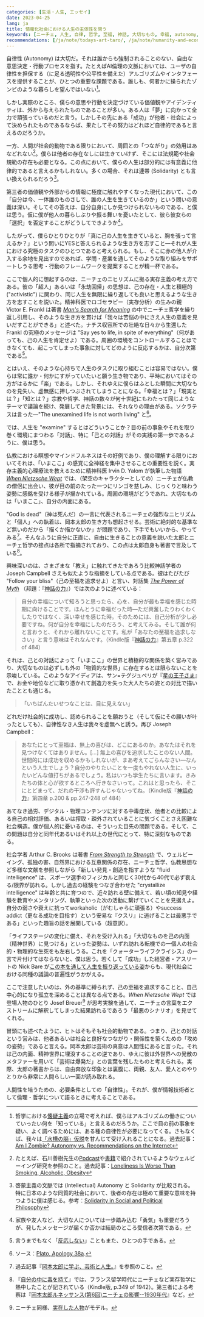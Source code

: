 ```yaml
---
categories: [生活・人生, エッセイ]
date: 2023-04-25
lang: ja
title: 情報化社会における人生の主体性を問う
keywords: [ニーチェ, 人生, 自律, 哲学, 至福, 神話, 大切なもの, 幸福, autonomy, 自分]
recommendations: [/ja/note/todays-art-taro/, /ja/note/humanity-and-economy/, /ja/note/search-for-identity/]
---
```


自律性 (Autonomy) は大切だ。それは誰からも強制されることのない、自由な意思決定・行動プロセスを指す。たとえばAI倫理の文脈においては、ユーザの自律性を担保する（に足る透明性や公平性を備えた）アルゴリズムやインタフェースを提供することが、ひとつの重要な課題である。誰しも、何者かに操られたゾンビのような暮らしを望んではいない[^1]。

しかし実際のところ、僕らの意思や行動を決定づけている価値観やアイデンティティは、外から与えられたものであることが多い。ある人は「夢」に向かって全力で頑張っているのだと言う。しかしその先にある「成功」が他者・社会によって決められたものであるならば、果たしてその努力はどれほど自律的であると言えるのだろうか。

一方、人間が社会的動物である限りにおいて、周囲との「つながり」の効用はあなどれない[^2]。僕らは他者の存在なしには生きていけず、そこには法規範や社会規範の存在も必要となる。この点において、僕らの人生は部分的には<ruby><rp><rb>有意義に他律的</rb><rp>（</rp><rt>、、、、、、、</rt><rp>）</rp></ruby>であると言えるかもしれない。多くの場合、それは連帯 (Solidarity) とも言い換えられるだろう[^3]。

第三者の価値観や外部からの情報に極度に触れやすくなった現代において、この「自分は今、一体誰のものさしで、誰の人生を生きているのか」という問いの意義は深い。そしてその答えは、自分自身にしか見つけられないものである、と僕は思う。仮に僕が他人の暮らしぶりや振る舞いを憂いたとして、彼ら彼女らの「選択」を否定することがどうしてできようか[^4]。

したがって、僕らひとりひとりが「真に己の人生を生きていると、胸を張って言えるか？」という問いにYESと答えられるような生き方を志すこと—それが人生における究極のタスクのひとつであると考えられる。もし、そこに赤の他人が介入する余地を見出すのであれば、学問・産業を通してそのような取り組みをサポートしうる思考・行動のフレームワークを提案することが精一杯である。

ここで個人的に想起するのは、ニーチェのニヒリズムに拠る実存主義の考え方である。彼の「超人」あるいは「永劫回帰」の思想は、己の存在・人生と積極的 ("activistic") に関わり、同じ人生を無限に繰り返しても良いと思えるような生き方を志すことを説いた。精神科医でロゴセラピー（実存分析）の生みの親 Victor E. Frankl は著書 *[Man's Search for Meaning](https://amzn.to/3mYeDID)* の中でニーチェ哲学を繰り返し引用し、そのような生き方を貫けば「我々は苦悩の中にさえ人生の意義を見いだすことができる」と述べた。ナチス収容所での壮絶な日々から生還した Frankl の究極のメッセージは "Say yes to life, in spite of everything"（何があっても、己の人生を肯定せよ）である。周囲の環境をコントロールすることはできなくても、起こってしまった事象に対してどのように反応するかは、自分次第である[^5]。

とはいえ、そのような心持ちで人生のタスクに取り組むことは容易ではない。僕らは常に誰か・何かにすがっていたいと願う生き物であり、平時においてはその方がはるかに「楽」である。しかし、それゆえに僕らはふとした瞬間に大切なものを見失い、虚無感に押しつぶされてしまうことになる。「幸福とは？」「現実とは？」「知とは？」宗教や哲学、神話の数々が何十世紀にもわたって同じようなテーマで議論を続け、発展してきた背景には、それなりの理由がある。ソクラテスは言った—"The unexamined life is not worth living" と[^6]。

では、人生を "examine" するとはどういうことか？目の前の事象やそれを取り巻く環境にまつわる「対話」、特に「己との対話」がその実践の第一歩であるように、僕は思う。

仏教における瞑想やマインドフルネスはその好例であり、僕の理解する限りにおいてそれは、「いまここ」の感覚に全神経を集中させることの重要性を説く。実存主義的心理療法を教えるために精神科医 Irvin D. Yalom が執筆した物語 *[When Nietzsche Wept](https://amzn.to/40BReuv)* では、（架空のキャラクターとしての）ニーチェが仏教の僧侶に出会い、彼が目の前のたった一つにリンゴを慈しみ、じっくりと味わう姿勢に感銘を受ける様子が描かれている。周囲の環境がどうであれ、大切なものは「いまここ」、自分の内面にある。

"God is dead"（神は死んだ）の一言に代表されるニーチェの強烈なニヒリズムと「個人」への執着は、岡本太郎の生き方も想起させる。芸術に絶対的な基準など無いのだから「描くか描かないか」が問題であり、下手でもいいから、やってみる[^7]。そんなふうに自分に正直に、自由に生きることの意義を説いた太郎とニーチェ哲学の接点は各所で指摘されており、この点は太郎自身も著書で言及している[^8]。

興味深いのは、さまざまな「教え」に触れてきたであろう比較神話学者の Joseph Campbell さえも似たような指摘をしている点である。彼はたびたび "Follow your bliss"（己の至福を追求せよ）と言い、対話集 *[The Power of Myth](https://amzn.to/3oG0mRz)* （邦題：『[神話の力](https://amzn.to/3LAX1MJ)』）では次のように述べている：

> 自分の幸福について知ろうと思ったら、心を、自分が最も幸福を感じた時期に向けることです。ほんとうに幸福だった時—ただ興奮したりわくわくしたりではなく、深い幸せを感じた時。そのためには、自己分析が少し必要ですね。何が自分を幸福にしたのだろう、と考えてみる。そして誰が何と言おうと、それから離れないことです。私が「あなたの至福を追求しなさい」と言う意味はそれなんです。（Kindle版『[神話の力](https://amzn.to/3LAX1MJ)』第五章 p.322 of 484）

それは、己との対話によって「いまここ」の世界と積極的な関係を築く営みであり、大切なものは必ずしも外の「物質的な世界」に存在するとは限らないことを示唆している。このようなアイディアは、サン=テグジュペリが『[星の王子さま](https://amzn.to/41z17KM)』で、お金や地位などに取り憑かれて創造力を失った大人たちの姿との対比で描いたこととも通じる。

> 「いちばんたいせつなことは、目に見えない」

どれだけ社会的に成功し、認められることを願おうと（そして仮にその願いが叶ったとしても）、自律性なき人生は我々を虚無へと誘う。再び Joseph Campbell：

> あなたにとって至福は、無上の喜びは、どこにあるのか。あなたはそれを見つけなくてはありません。[...] 無上の喜びを追求したことのない人間。世間的には成功を収めるかもしれないが、まあ考えてごらんなさい—なんという人生でしょう？自分のやりたいことを一度もやれない人生に、いったいどんな値打ちがあるでしょう。私はいつも学生たちに言います。きみたちの体と心が欲するところへ行きなさいって。これはと思ったら、そこにとどまって、だれの干渉も許すんじゃないってね。（Kindle版『[神話の力](https://amzn.to/3LAX1MJ)』第四章 p.200 & pp.247-248 of 484）

あてなき過労、デジタル・物理コンテンツに対する中毒症状、他者との比較による自己の相対評価、あるいは搾取・疎外されていることに気づくことさえ困難な社会構造。僕が個人的に憂いるのは、そういった目先の問題である。そして、この問題は自分と同年代あるいはそれ以上の世代にとって、特に深刻なものである。

社会学者 Arthur C. Brooks は著書 *[From Strength to Strength](https://amzn.to/3AqCDr6)* で、ウェルビーイング、孤独の害、自然界における互恵関係の存在、ニーチェ哲学、仏教思想など多様な文献を参照しながら「新しい発見・創造を指すような "fluid intelligence" は、スポーツ選手のフィジカルと同じく30代から40代で必ず衰える/限界が訪れる。しかし過去の経験をつなぎ合わせた "crystallize intelligence" は年齢と共に育つので、近々訪れる壁に備えて、若い頃の知見や経験を教育やメンタリング、執筆といった次の活動に繋げていくことを見据えよ。自分の弱さや衰えに抗ってworkaholic（がむしゃらに頑張る）やsuccess addict（更なる成功を目指す）という安易な『クスリ』に逃げることは最悪手である」といった趣旨の話を展開している（超意訳）。

「ライフステージの変化に備え、それを受け入れる」「大切なものを己の内面（精神世界）に見つける」といった姿勢は、いずれ訪れる転機での一個人の社会的・物理的な生死をも左右しうる。これを「クォーターライフクライシス」の一言で片付けてはならないと、僕は思う。若くして「成功」した経営者・アスリートの Nick Bare が[この本を通して人生を振り返っている姿](https://www.youtube.com/watch?v=Hs76QEyxpDk)からも、現代社会における同種の議論の普遍性がうかがえる。

ここで注意したいのは、外の基準に縛られず、己の至福を追求することと、自己中心的になり孤立を深めることは異なる点である。*When Nietzsche Wept* では登場人物のひとり Josef Breuer[^9] が思考実験を通して、ニーチェの言葉をエクストリームに解釈してしまった結果訪れるであろう「最悪のシナリオ」を見せてくれる。

冒頭にも述べたように、ヒトはそもそも社会的動物である。つまり、己との対話という営みは、他者あるいは社会と良好なつながり・関係性を築くための「攻めの姿勢」であると言える。岡本太郎は芸術の真意は人間性にあると言った。それは己の内面、精神世界に埋没することの逆であり、ゆえに彼は外世界への発散のメタファーを用いて「芸術は爆発だ」との言葉を残したものと考えられる。実際、太郎の著書からは、自由奔放な印象とは裏腹に、両親、友人、愛人とのやりとりから非常に人間らしい一面が読み取れる。

人間性を培うための、必要条件としての「自律性」。それが、僕が情報技術者として倫理・哲学について語るときに考えることである。


[^1]: 哲学における[懐疑主義](https://ja.wikipedia.org/wiki/%E6%87%90%E7%96%91%E4%B8%BB%E7%BE%A9)の立場で考えれば、僕らはアルゴリズムの働きについていったい何を「知っている」と言えるのだろうか。ここで目の前の事象を疑い、よく調べるためには、ある種の自律性が必要になってくる。さもなくば、我々は[「水槽の脳」仮説](https://ja.wikipedia.org/wiki/%E6%B0%B4%E6%A7%BD%E3%81%AE%E8%84%B3)を甘んじて受け入れることになる。過去記事：[Am I Zombie? Autonomy vs. Recommendations on the Internet](/note/autonomy-vs-algorithmic-recommendation/)
[^2]: たとえば、石川善樹先生の[Podcast](https://www.audible.co.jp/pd/%E3%82%A6%E3%82%A7%E3%83%AB%E3%83%93%E3%83%BC%E3%82%A4%E3%83%B3%E3%82%B0-%EF%BD%9E%E6%97%85%E3%81%99%E3%82%8B%E5%8D%9A%E5%A3%AB%E3%81%A8%E8%90%BD%E8%AA%9E%E3%81%99%E3%82%8B%E3%82%A2%E3%83%8A%E3%82%A6%E3%83%B3%E3%82%B5%E3%83%BC%EF%BD%9E-Podcast/B09PWHKJ7Z)や[書籍](https://amzn.to/43UaXsh)で紹介されているようなウェルビーイング研究を参照のこと。過去記事：[Loneliness Is Worse Than Smoking, Alcoholic, Obesity](/note/loneliness/)
[^3]: 啓蒙主義の文脈では (Intellectual) Autonomy と Solidarity が比較される。特に日本のような同質的社会において、後者の存在は極めて重要な意味を持つように僕は感じる。参考：[Solidarity in Social and Political Philosophy](https://plato.stanford.edu/entries/solidarity/)
[^4]: 家族や友人など、大切な人については一歩踏み込む「勇気」も重要だろうが、発したメッセージが届くか否かは結局のところ受信者次第である。
[^5]: 言うまでもなく「[反応しない](https://amzn.to/41TvRpp)」こともまた、ひとつの手である。
[^6]: ソース：[Plato, Apology 38a](https://plato.stanford.edu/entries/socrates/).
[^7]: 過去記事『[岡本太郎に学ぶ、芸術と人生。](/ja/note/todays-art-taro/)』を参照のこと。
[^8]: 『[自分の中に毒を持て](https://amzn.to/43WgdeJ)』では、フランス留学時代にニーチェなど実存哲学に熱中したことが記されている（Kindle版, p.349 of 1942）。第三者による考察は『[岡本太郎ルネッサンス(第6回)ニーチェの影響--1930年代](https://cir.nii.ac.jp/crid/1522262179605376000)』など。
[^9]: ニーチェ同様、[実在した人物](https://ja.wikipedia.org/wiki/%E3%83%A8%E3%83%BC%E3%82%BC%E3%83%95%E3%83%BB%E3%83%96%E3%83%AD%E3%82%A4%E3%82%A2%E3%83%BC)がモデル。